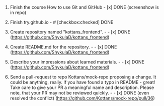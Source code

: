 1. Finish the course How to use Git and GitHub - [x] DONE (screenshow is in repo)

2. Finish try.github.io - # [checkbox:checked] DONE

3. Create repository named "kottans_frontend". - - [x] DONE  (https://github.com/ShykulaD/kottans_frontend)

4. Create README.md for the repository. - - [x] DONE  (https://github.com/ShykulaD/kottans_frontend)

5. Describe your impressions about learned materials. - - [x] DONE  (https://github.com/ShykulaD/kottans_frontend)

6. Send a pull-request to repo Kottans/mock-repo proposing a change. It could be anything, really. If you have found a typo in README - great! Take care to give your PR a meaningful name and description. Please note, that your PR may not be reviewed quickly. - - [x] DONE  (even resolved the conflict) (https://github.com/Kottans/mock-repo/pull/36)
